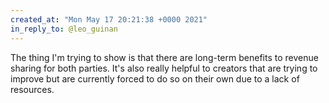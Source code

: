 ```yaml
---
created_at: "Mon May 17 20:21:38 +0000 2021"
in_reply_to: @leo_guinan
---
```


The thing I'm trying to show is that there are long-term benefits to revenue sharing for both parties. It's also really helpful to creators that are trying to improve but are currently forced to do so on their own due to a lack of resources.